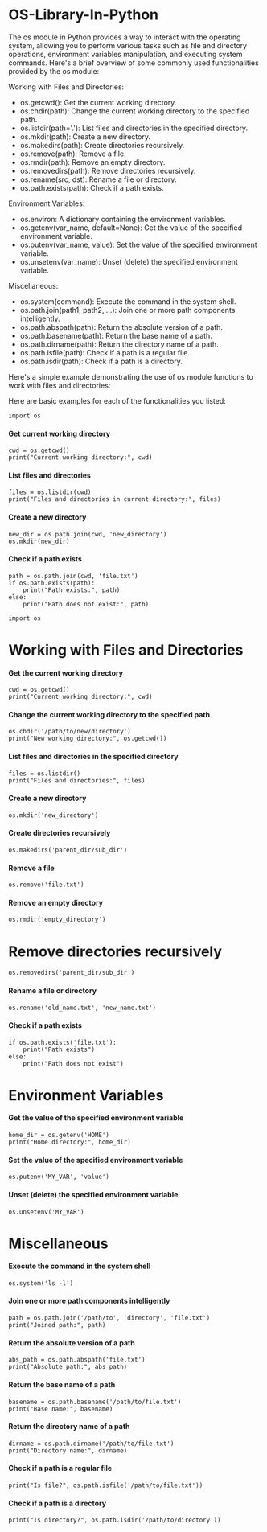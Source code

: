 # OS-Library-In-Python

The os module in Python provides a way to interact with the operating system, allowing you to perform various tasks such as file and directory operations, environment variables manipulation, and executing system commands. Here's a brief overview of some commonly used functionalities provided by the os module:

Working with Files and Directories:

* os.getcwd(): Get the current working directory.
* os.chdir(path): Change the current working directory to the specified path.
* os.listdir(path='.'): List files and directories in the specified directory.
* os.mkdir(path): Create a new directory.
* os.makedirs(path): Create directories recursively.
* os.remove(path): Remove a file.
* os.rmdir(path): Remove an empty directory.
* os.removedirs(path): Remove directories recursively.
* os.rename(src, dst): Rename a file or directory.
* os.path.exists(path): Check if a path exists.

Environment Variables:

* os.environ: A dictionary containing the environment variables.
* os.getenv(var_name, default=None): Get the value of the specified environment variable.
* os.putenv(var_name, value): Set the value of the specified environment variable.
* os.unsetenv(var_name): Unset (delete) the specified environment variable.

Miscellaneous:

* os.system(command): Execute the command in the system shell.
* os.path.join(path1, path2, ...): Join one or more path components intelligently.
* os.path.abspath(path): Return the absolute version of a path.
* os.path.basename(path): Return the base name of a path.
* os.path.dirname(path): Return the directory name of a path.
* os.path.isfile(path): Check if a path is a regular file.
* os.path.isdir(path): Check if a path is a directory.

Here's a simple example demonstrating the use of os module functions to work with files and directories:

Here are basic examples for each of the functionalities you listed:

```
import os
```

#### Get current working directory
```
cwd = os.getcwd()
print("Current working directory:", cwd)
```

#### List files and directories
```
files = os.listdir(cwd)
print("Files and directories in current directory:", files)
```

#### Create a new directory
```
new_dir = os.path.join(cwd, 'new_directory')
os.mkdir(new_dir)
```

#### Check if a path exists
```
path = os.path.join(cwd, 'file.txt')
if os.path.exists(path):
    print("Path exists:", path)
else:
    print("Path does not exist:", path)
```
```
import os
```

# Working with Files and Directories

#### Get the current working directory
```
cwd = os.getcwd()
print("Current working directory:", cwd)
```

#### Change the current working directory to the specified path
```
os.chdir('/path/to/new/directory')
print("New working directory:", os.getcwd())
```

#### List files and directories in the specified directory
```
files = os.listdir()
print("Files and directories:", files)
```

#### Create a new directory
```
os.mkdir('new_directory')
```

#### Create directories recursively
```
os.makedirs('parent_dir/sub_dir')
```

#### Remove a file
```
os.remove('file.txt')
```

#### Remove an empty directory
```
os.rmdir('empty_directory')
```

# Remove directories recursively
```
os.removedirs('parent_dir/sub_dir')
```

#### Rename a file or directory
```
os.rename('old_name.txt', 'new_name.txt')
```

#### Check if a path exists
```
if os.path.exists('file.txt'):
    print("Path exists")
else:
    print("Path does not exist")
```

# Environment Variables

#### Get the value of the specified environment variable
```
home_dir = os.getenv('HOME')
print("Home directory:", home_dir)
```

#### Set the value of the specified environment variable
```
os.putenv('MY_VAR', 'value')
```

#### Unset (delete) the specified environment variable
```
os.unsetenv('MY_VAR')
```

# Miscellaneous

#### Execute the command in the system shell
```
os.system('ls -l')
```

#### Join one or more path components intelligently
```
path = os.path.join('/path/to', 'directory', 'file.txt')
print("Joined path:", path)
```

#### Return the absolute version of a path
```
abs_path = os.path.abspath('file.txt')
print("Absolute path:", abs_path)
```

#### Return the base name of a path
```
basename = os.path.basename('/path/to/file.txt')
print("Base name:", basename)
```

#### Return the directory name of a path
```
dirname = os.path.dirname('/path/to/file.txt')
print("Directory name:", dirname)
```

#### Check if a path is a regular file
```
print("Is file?", os.path.isfile('/path/to/file.txt'))
```

#### Check if a path is a directory
```
print("Is directory?", os.path.isdir('/path/to/directory'))
```
